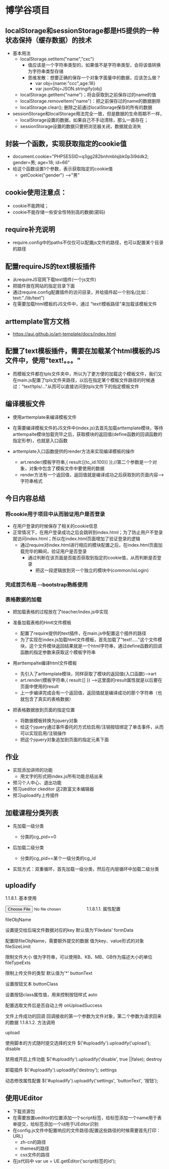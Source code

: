 # 博学谷项目
## localStorage和sessionStorage都是H5提供的一种状态保持（缓存数据）的技术
+ 基本用法
    + localStorage.setItem("name","cxc")
        - 值应该是一个字符串类型的，如果值不是字符串类型，会将该值转换为字符串类型存储
        - 思维发散：想要正确的保存一个对象字面量中的数据，应该怎么做？
            - var obj={name:"ccc",age:18}
            - var jsonObj=JSON.stringify(obj)
    + localStorage.getItem("name")；将会获取到之前保存过的name的值
    + localStorage.removeItem("name")：把之前保存过的name的数据删除
    + localStorage.clear(); 删除之前通过localStorage保存的所有的数据
+ sessionStorage和localStorage用法完全一致，但是数据的生命周期不一样，
    - localStorage设置的数据，如果自己不手动清除，那么一直存在；
    - sessionStorage设置的数据只要把浏览器关闭，数据就会消失

## 封装一个函数，实现获取指定的cookie值
+ document.cookie="PHPSESSID=q3gg282bnhmblsjbk0p3i9ddk2; gender=男; age=18; id=66"
+ 给这个函数设置1个参数，表示获取指定的cookie值
    - getCookie("gender") -->"男"

## cookie使用注意点：
+ cookie不能跨域；
+ cookie不能存储一些安全性特别高的数据(密码)

## require补充说明
+ require.config中的paths不仅仅可以配置js文件的路径，也可以配置某个目录的路径



## 配置requireJS的text模板插件
+ 从requireJS官网下载text插件(一个js文件)
+ 把插件放在网站的指定目录下面
+ 通过require.config配置插件的访问目录，并给插件起一个别名(比如：text:"./lib/text")
+ 在需要加载html模板的JS文件中，通过 "text!模板路径"来加载该模板文件

## arttemplate官方文档
+ https://aui.github.io/art-template/docs/index.html

## 配置了text模板插件，需要在加载某个html模板的JS文件中，使用"text!。。。"
+ 而模板文件都在tpls文件夹中，所以为了更方便的加载这个模板文件，我们又在main.js配置了tpls文件夹路径，以后在指定某个模板文件路径的时候通过："text!tpls/..."从而可以直接访问到tpls文件下的指定模板文件

## 编译模板文件
+ 使用arttemplate来编译模板文件

+ 在需要编译模板文件的JS文件中(index.js)去首先加载arttemplate模块，等待arttempalte模块加载完毕之后，获取模块的返回值(define函数的回调函数的指定形参)，也就是入口函数

+ arttemplate入口函数提供的render方法来实现编译模板的操作
    + art.render(模板字符串,{
        result:[{tc_id:100}]
    });//第二个参数是一个对象，对象中包含了模板文件中要使用的数据
    + render方法有一个返回值，返回值就是编译成功之后获取到的页面内容-->字符串格式


## 今日内容总结
### 将cookie用于项目中从而验证用户是否登录
+ 在用户登录的时候保存了相关的cookie信息
+ 正常情况下，在用户登录成功之后会跳转到index.html；为了防止用户不登录就访问index.html；所以在index.html页面增加了验证登录的逻辑
    + 通过require对index.html进行相应的模块配置之后，在index.html页面加载完毕的瞬间，验证用户是否登录
        - 通过判断在该页面是否能否获取到指定的cookie值，从而判断是否登录
            - 把这一段逻辑放到另一个独立的模块中(common/isLogin)

### 完成首页布局 --bootstrap熟练使用

### 表格数据的加载
+ 把加载表格的过程放在了teacher/index.js中实现
+ 准备加载表格的Hmtl文件模板
    - 配置了require提供的text插件，在main.js中配置这个插件的路径
    + 为了实现在index.js加载html文件模板，首先加载了"text!....."这个文件模块，这个文件模块返回结果就是一个html字符串，通过define函数的回调函数的指定参数来获取这个模板字符串

+ 用arttempalte编译html文件模板
    + 先引入了arttemplate模块，同样获取了模块的返回值(入口函数)-->art
    + art.render(模板字符串,{ result:[] })  -->这里面的result属性就是以后要在页面中使用的result
    + 上一步编译完成会有一个返回值，返回值就是编译成功的那个字符串（也就包含了真实的表格数据）

+ 把表格数据放到页面的指定位置
    - 将数据模板转换为jquery对象
    - 给这个jquery通过事件委托的方式给启用/注销按钮绑定了单击事件，从而可以实现启用/注销操作
    + 把这个jquery对象追加到页面的指定元素下面

## 作业
+ 实现添加讲师的功能
    - 用文字的形式把index.js所有功能总结出来
+ 预习个人中心、退出功能
+ 预习ueditor ckeditor 这2款富文本编辑器
+ 预习uploadify上传插件


## 加载课程分类列表
+ 先加载一级分类
    - 分类的cg_pid==0
+ 后加载二级分类
    - 分类的cg_pid==某个一级分类的cg_id

+ 实现方式：双重循环，首先加载一级分类，然后在内层循环中加载二级分类



## uploadify
1.1.8.1. 基本使用

<input  id="uploadify" type="file" />
<script>
    $('#uploadify').uploadify({
        swf: '/lib/uploadify/uploadify.swf',
        uploader: '/v6/uploader/avatar',
        fileTypeExts: '*.gif; *.jpg; *.png'
    });
</script>
1.1.8.1.1. 属性配置

fileObjName

设置提交给后端文件数据对应的key
默认值为'Filedata'
formData

配置除fileObjName，需要额外提交的数据
值为key、value形式的对象
fileSizeLimit

限制文件大小
值为字符串，可以使用B、KB、MB、GB作为描述大小的单位
fileTypeExts

限制上传文件的类型
默认值为'*'
buttonText

设置按钮文本
buttonClass

设置按钮class属性值，用来控制按钮样式
auto

配置选取文件后是否自动上传
onUploadSuccess

文件上传成功的回调
回调接收的第一个参数为文件对象，第二个参数为请求回来的数据
1.1.8.1.2. 方法调用

upload

使用脚本的方式随时提交选择的文件
$('#uploadify').uploadify('upload');
disable

禁用或开启上传功能
$('#uploadify').uploadify('disable', true ||false);
destroy

卸载插件
$('#uploadify').uploadify('destroy');
settings

动态修改属性配置
$('#uploadify').uploadify('settings', 'buttonText', '按钮');


## 使用UEditor
+ 下载资源包
+ 在需要放置ueditor的位置添加一个script标签，给标签添加一个name用于表单提交，给标签添加一个id用于UEditor识别
+ 在config.js文件中配置响应的文件路径(配置这些路径的时候需要首先打印：URL)
    - zh-cn的路径
    - themes的路径
    - css文件的路径
+ 在js代码中
     var ue = UE.getEditor('script标签的id');